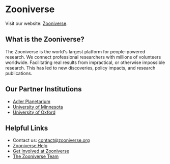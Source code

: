 # Zooniverse

Visit our website: [Zooniverse](https://www.zooniverse.org).

## What is the Zooniverse?

The Zooniverse is the world's largest platform for people-powered research. We connect professional researchers with millions of volunteers worldwide. Facilitating real results from impractical, or otherwise impossible research. This has led to new discoveries, policy impacts, and research publications.

## Our Partner Institutions

- [Adler Planetarium](https://www.adlerplanetarium.org)
- [University of Minnesota](https://twin-cities.umn.edu)
- [University of Oxford](https://www.ox.ac.uk)

## Helpful Links

- Contact us: contact@zooniverse.org
- [Zooniverse Help](https://help.zooniverse.org)
- [Get Involved at Zooniverse](https://www.zooniverse.org/get-involved)
- [The Zooniverse Team](https://www.zooniverse.org/about/team)
